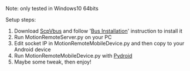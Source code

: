 Note: only tested in Windows10 64bits

Setup steps:

1. Download [ScpVbus](https://github.com/shauleiz/ScpVBus/releases/download/v1.7.1.2/ScpVBus-x64.zip) and follow '[Bus Installation]( https://github.com/shauleiz/ScpVBus/releases)' instruction to install it
2. Run MotionRemoteServer.py on your PC
3. Edit socket IP in MotionRemoteMobileDevice.py and then copy to your Android device
4. Run  MotionRemoteMobileDevice.py with  [Pydroid](https://play.google.com/store/apps/details?id=ru.iiec.pydroid3&hl=en_US&gl=US)
5. Maybe some tweak, then enjoy!



